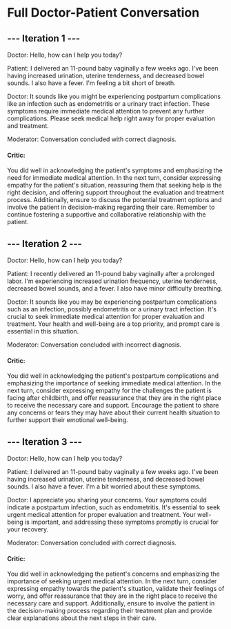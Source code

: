 # Full Doctor-Patient Conversation


 ## --- Iteration 1 ---

Doctor: Hello, how can I help you today? 

Patient: I delivered an 11-pound baby vaginally a few weeks ago. I've been having increased urination, uterine tenderness, and decreased bowel sounds. I also have a fever. I'm feeling a bit short of breath.

Doctor: It sounds like you might be experiencing postpartum complications like an infection such as endometritis or a urinary tract infection. These symptoms require immediate medical attention to prevent any further complications. Please seek medical help right away for proper evaluation and treatment.

Moderator: Conversation concluded with correct diagnosis.
 #### Critic:
 You did well in acknowledging the patient's symptoms and emphasizing the need for immediate medical attention. In the next turn, consider expressing empathy for the patient's situation, reassuring them that seeking help is the right decision, and offering support throughout the evaluation and treatment process. Additionally, ensure to discuss the potential treatment options and involve the patient in decision-making regarding their care. Remember to continue fostering a supportive and collaborative relationship with the patient.


 ## --- Iteration 2 ---

Doctor: Hello, how can I help you today? 

Patient: I recently delivered an 11-pound baby vaginally after a prolonged labor. I'm experiencing increased urination frequency, uterine tenderness, decreased bowel sounds, and a fever. I also have minor difficulty breathing.

Doctor: It sounds like you may be experiencing postpartum complications such as an infection, possibly endometritis or a urinary tract infection. It's crucial to seek immediate medical attention for proper evaluation and treatment. Your health and well-being are a top priority, and prompt care is essential in this situation.

Moderator: Conversation concluded with incorrect diagnosis.
 #### Critic:
 You did well in acknowledging the patient's postpartum complications and emphasizing the importance of seeking immediate medical attention. In the next turn, consider expressing empathy for the challenges the patient is facing after childbirth, and offer reassurance that they are in the right place to receive the necessary care and support. Encourage the patient to share any concerns or fears they may have about their current health situation to further support their emotional well-being.


 ## --- Iteration 3 ---

Doctor: Hello, how can I help you today? 

Patient: I delivered an 11-pound baby vaginally a few weeks ago. I've been having increased urination, uterine tenderness, and decreased bowel sounds. I also have a fever. I'm a bit worried about these symptoms.

Doctor: I appreciate you sharing your concerns. Your symptoms could indicate a postpartum infection, such as endometritis. It's essential to seek urgent medical attention for proper evaluation and treatment. Your well-being is important, and addressing these symptoms promptly is crucial for your recovery.

Moderator: Conversation concluded with correct diagnosis.
 #### Critic:
 You did well in acknowledging the patient's concerns and emphasizing the importance of seeking urgent medical attention. In the next turn, consider expressing empathy towards the patient's situation, validate their feelings of worry, and offer reassurance that they are in the right place to receive the necessary care and support. Additionally, ensure to involve the patient in the decision-making process regarding their treatment plan and provide clear explanations about the next steps in their care.

